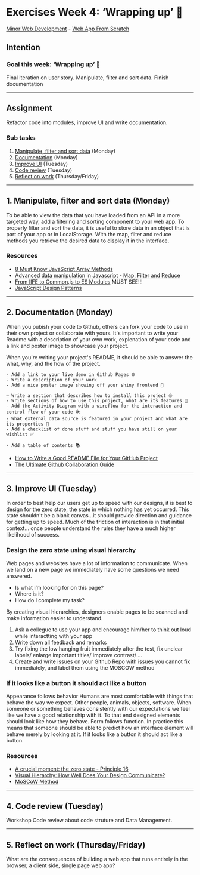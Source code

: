 # Exercises Week 4: ‘Wrapping up’ 🎁

[Minor Web Development](https://github.com/cmda-minor-web/) - [Web App From Scratch](https://github.com/cmda-minor-web/web-app-from-scratch-2122)

## Intention

### Goal this week: ‘Wrapping up’ 🎁

Final iteration on user story. Manipulate, filter and sort data. Finish documentation

---

## Assignment

Refactor code into modules, improve UI and write documentation.

<!-- ### Method

16 hours have been scheduled to work on this course this week (Monday and Tuesday). Try to plan your work well! In the meantime, progress is monitored in standup meetings and classroom meetings. Your code will be reviewed at Friday. Any issues will be placed in your GitHub repository. -->

### Sub tasks

1. [Manipulate, filter and sort data](#1-manipulate-filter-and-sort-data-monday) (Monday)
2. [Documentation](#2-documentation-monday) (Monday)
3. [Improve UI](#3-improve-ui-tuesday) (Tuesday)
4. [Code review](#4-code-review-tuesday) (Tuesday)
5. [Reflect on work](#5-reflect-on-work-thursdayfriday) (Thursday/Friday)

---

## 1. Manipulate, filter and sort data (Monday)

To be able to view the data that you have loaded from an API in a more targeted way, add a filtering and sorting component to your web app. 
To properly filter and sort the data, it is useful to store data in an object that is part of your app or in LocalStorage. 
With the map, filter and reduce methods you retrieve the desired data to display it in the interface.

### Resources

- [8 Must Know JavaScript Array Methods](https://www.youtube.com/watch?v=R8rmfD9Y5-c)
- [Advanced data manipulation in Javascript - Map, Filter and Reduce](https://medium.com/@sub.metu/advanced-data-manipulation-javascript-b309fd008c6d)
- [From IIFE to Common.js to ES Modules](https://www.youtube.com/watch?v=qJWALEoGge4) MUST SEE!!!
- [JavaScript Design Patterns](https://addyosmani.com/resources/essentialjsdesignpatterns/book/)  

---

## 2. Documentation (Monday)

When you pubish your code to Github, others can fork your code to use in their own project or collaborate with yours. 
It's important to write your Readme with a description of your own work, explenation of your code and a link and poster image to showcase your project.

When you're writing your project's README, it should be able to answer the what, why, and the how of the project.

<!-- Project - your app is working and published on GitHub Pages. Your project is thoroughly documented in the README.md file in your repository. -->

```
- Add a link to your live demo in Github Pages 🌐
- Write a description of your work 
- Add a nice poster image showing off your shiny frontend 📸

— Write a section that describes how to install this project 🤓
- Write sections of how to use this project, what are its features 🤔
- Add the Activity Diagram with a wireflow for the interaction and control flow of your code 🛠
- What external data source is featured in your project and what are its properties 🌠
- Add a checklist of done stuff and stuff you have still on your wishlist ✅

- Add a table of contents 📚

```

- [How to Write a Good README File for Your GitHub Project](https://www.freecodecamp.org/news/how-to-write-a-good-readme-file/)
- [The Ultimate Github Collaboration Guide](https://medium.com/@jonathanmines/the-ultimate-github-collaboration-guide-df816e98fb67)

---

## 3. Improve UI (Tuesday)

In order to best help our users get up to speed with our designs, it is best to design for the zero state, the state in which nothing has yet occurred. This state shouldn't be a blank canvas…it should provide direction and guidance for getting up to speed. Much of the friction of interaction is in that initial context… once people understand the rules they have a much higher likelihood of success.

### Design the zero state using visual hierarchy

Web pages and websites have a lot of information to communicate. When we land on a new page we immediately have some questions we need answered.

- Is what I’m looking for on this page?
- Where is it?
- How do I complete my task?

By creating visual hierarchies, designers enable pages to be scanned and make information easier to understand.

1. Ask a collegue to use your app and encourage him/her to think out loud while interactting with your app
2. Write down all feedback and remarks 
3. Try fixing the low hanging fruit immediately after the test, fix unclear labels/ enlarge important titles/ improve contrast/ ...
4. Create and write issues on your Github Repo with issues you cannot fix immediately, and label them using the MOSCOW method

### If it looks like a button it should act like a button

Appearance follows behavior
Humans are most comfortable with things that behave the way we expect. Other people, animals, objects, software. When someone or something behaves consistently with our expectations we feel like we have a good relationship with it. To that end designed elements should look like how they behave. Form follows function. In practice this means that someone should be able to predict how an interface element will behave merely by looking at it. If it looks like a button it should act like a button. 

<!-- User Interface - you design, build and test the user interface by applying interface design principles -->

### Resources

- [A crucial moment: the zero state - Principle 16](http://bokardo.com/principles-of-user-interface-design/)
- [Visual Hierarchy: How Well Does Your Design Communicate?](http://vanseodesign.com/web-design/visual-hierarchy/)
- [MoSCoW Method](https://www.projectsmart.co.uk/tools/moscow-method.php)

---

## 4. Code review (Tuesday)

Workshop Code review about code struture and Data Management. 


<!-- Code structure - you write modular, consistent and efficient HTML, CSS and JavaScript code by applying structure and best practices. You manage state for the application and the UI	

Data management - you understand how you can work with an external API using asynchronous code. You can retrieve data, manipulate and dynamically convert it to structured html
 -->

---

## 5. Reflect on work (Thursday/Friday)

<!-- Opleveren, presentatie, refelectie vragen. -->

What are the consequences of building a web app that runs entirely in the browser, a client side, single page web app? 


<!-- Read the articles below and consider the advantages and disadvantages of this method.

### Resources

[The coast of JavaScript](https://medium.com/@addyosmani/the-cost-of-javascript-in-2018-7d8950fbb5d4)  
[One-page-applications are not accessible](http://www.craigabbott.co.uk/one-page-applications-are-not-accessible)
 -->
